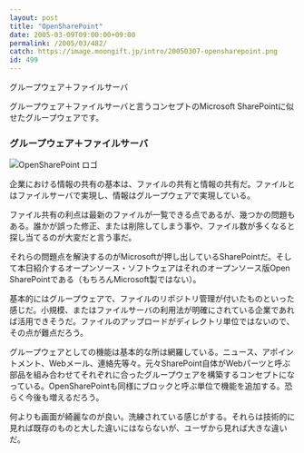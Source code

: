 ```yaml
---
layout: post
title: "OpenSharePoint"
date: 2005-03-09T09:00:00+09:00
permalink: /2005/03/482/
catch: https://image.moongift.jp/intro/20050307-opensharepoint.png
id: 499
---
```

グループウェア＋ファイルサーバ
  
グループウェア＋ファイルサーバと言うコンセプトのMicrosoft SharePointに似せたグループウェアです。  
<!--more-->  

### グループウェア＋ファイルサーバ
  

![OpenSharePoint ロゴ](https://image.moongift.jp/intro/20050307-opensharepoint.png "OpenSharePoint ロゴ")

  

企業における情報の共有の基本は、ファイルの共有と情報の共有だ。ファイルとはファイルサーバで実現し、情報はグループウェアで実現している。

  

ファイル共有の利点は最新のファイルが一覧できる点であるが、幾つかの問題もある。誰かが誤った修正、または削除してしまう事や、ファイル数が多くなると探し当てるのが大変だと言う事だ。

  

それらの問題点を解決するのがMicrosoftが押し出しているSharePointだ。そして本日紹介するオープンソース・ソフトウェアはそれのオープンソース版Open SharePointである（もちろんMicrosoft製ではない）。

  

基本的にはグループウェアで、ファイルのリポジトリ管理が付いたものといった感じだ。小規模、またはファイルサーバの利用法が明確にされている企業であれば活用できそうだ。ファイルのアップロードがディレクトリ単位ではないので、その点が難点だろう。

  

グループウェアとしての機能は基本的な所は網羅している。ニュース、アポイントメント、Webメール、連絡先等々。元々SharePoint自体がWebパーツと呼ぶ部品を組み合わせてそれぞれに合ったグループウェアを構築するコンセプトになっている。OpenSharePointも同様にブロックと呼ぶ単位で機能を追加する。恐らく今後も増えるだろう。

  

何よりも画面が綺麗なのが良い。洗練されている感じがする。それらは技術的に見れば既存のものと大した違いにはならないが、ユーザから見れば大きな違いだ。

